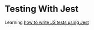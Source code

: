 # Testing With Jest

Learning [how to write JS tests using Jest](https://vueschool.io/courses/test-with-jest)
